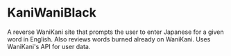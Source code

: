 # KaniWaniBlack

A reverse WaniKani site that prompts the user to enter Japanese for a given word in English. Also reviews words burned already on WaniKani. Uses WaniKani's API for user data.
